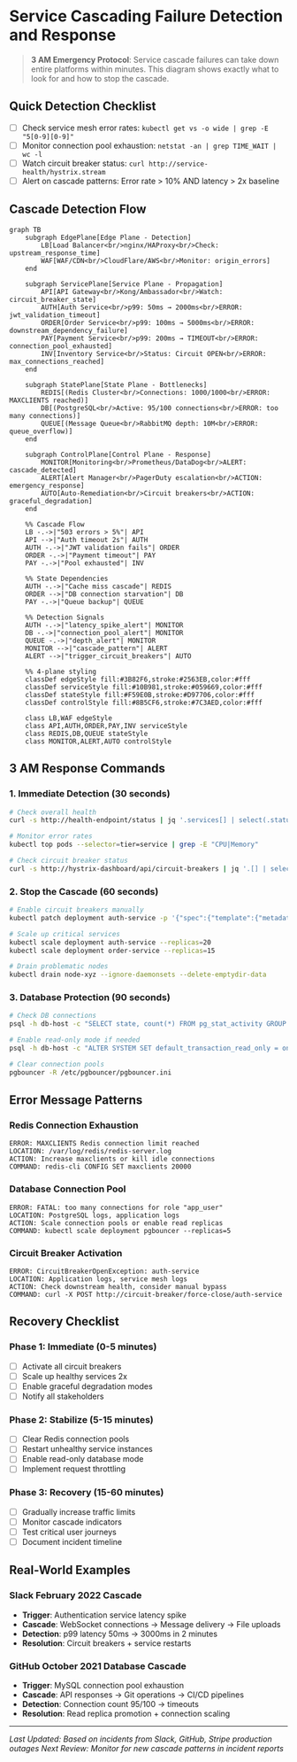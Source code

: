 # Service Cascading Failure Detection and Response

> **3 AM Emergency Protocol**: Service cascade failures can take down entire platforms within minutes. This diagram shows exactly what to look for and how to stop the cascade.

## Quick Detection Checklist
- [ ] Check service mesh error rates: `kubectl get vs -o wide | grep -E "5[0-9][0-9]"`
- [ ] Monitor connection pool exhaustion: `netstat -an | grep TIME_WAIT | wc -l`
- [ ] Watch circuit breaker status: `curl http://service-health/hystrix.stream`
- [ ] Alert on cascade patterns: Error rate > 10% AND latency > 2x baseline

## Cascade Detection Flow

```mermaid
graph TB
    subgraph EdgePlane[Edge Plane - Detection]
        LB[Load Balancer<br/>nginx/HAProxy<br/>Check: upstream_response_time]
        WAF[WAF/CDN<br/>CloudFlare/AWS<br/>Monitor: origin_errors]
    end

    subgraph ServicePlane[Service Plane - Propagation]
        API[API Gateway<br/>Kong/Ambassador<br/>Watch: circuit_breaker_state]
        AUTH[Auth Service<br/>p99: 50ms → 2000ms<br/>ERROR: jwt_validation_timeout]
        ORDER[Order Service<br/>p99: 100ms → 5000ms<br/>ERROR: downstream_dependency_failure]
        PAY[Payment Service<br/>p99: 200ms → TIMEOUT<br/>ERROR: connection_pool_exhausted]
        INV[Inventory Service<br/>Status: Circuit OPEN<br/>ERROR: max_connections_reached]
    end

    subgraph StatePlane[State Plane - Bottlenecks]
        REDIS[(Redis Cluster<br/>Connections: 1000/1000<br/>ERROR: MAXCLIENTS reached)]
        DB[(PostgreSQL<br/>Active: 95/100 connections<br/>ERROR: too many connections)]
        QUEUE[(Message Queue<br/>RabbitMQ depth: 10M<br/>ERROR: queue_overflow)]
    end

    subgraph ControlPlane[Control Plane - Response]
        MONITOR[Monitoring<br/>Prometheus/DataDog<br/>ALERT: cascade_detected]
        ALERT[Alert Manager<br/>PagerDuty escalation<br/>ACTION: emergency_response]
        AUTO[Auto-Remediation<br/>Circuit breakers<br/>ACTION: graceful_degradation]
    end

    %% Cascade Flow
    LB -.->|"503 errors > 5%"| API
    API -->|"Auth timeout 2s"| AUTH
    AUTH -.->|"JWT validation fails"| ORDER
    ORDER -.->|"Payment timeout"| PAY
    PAY -.->|"Pool exhausted"| INV

    %% State Dependencies
    AUTH -.->|"Cache miss cascade"| REDIS
    ORDER -->|"DB connection starvation"| DB
    PAY -.->|"Queue backup"| QUEUE

    %% Detection Signals
    AUTH -.->|"latency_spike_alert"| MONITOR
    DB -.->|"connection_pool_alert"| MONITOR
    QUEUE -.->|"depth_alert"| MONITOR
    MONITOR -->|"cascade_pattern"| ALERT
    ALERT -->|"trigger_circuit_breakers"| AUTO

    %% 4-plane styling
    classDef edgeStyle fill:#3B82F6,stroke:#2563EB,color:#fff
    classDef serviceStyle fill:#10B981,stroke:#059669,color:#fff
    classDef stateStyle fill:#F59E0B,stroke:#D97706,color:#fff
    classDef controlStyle fill:#8B5CF6,stroke:#7C3AED,color:#fff

    class LB,WAF edgeStyle
    class API,AUTH,ORDER,PAY,INV serviceStyle
    class REDIS,DB,QUEUE stateStyle
    class MONITOR,ALERT,AUTO controlStyle
```

## 3 AM Response Commands

### 1. Immediate Detection (30 seconds)
```bash
# Check overall health
curl -s http://health-endpoint/status | jq '.services[] | select(.status != "healthy")'

# Monitor error rates
kubectl top pods --selector=tier=service | grep -E "CPU|Memory"

# Check circuit breaker status
curl -s http://hystrix-dashboard/api/circuit-breakers | jq '.[] | select(.state != "CLOSED")'
```

### 2. Stop the Cascade (60 seconds)
```bash
# Enable circuit breakers manually
kubectl patch deployment auth-service -p '{"spec":{"template":{"metadata":{"annotations":{"circuit-breaker":"OPEN"}}}}}'

# Scale up critical services
kubectl scale deployment auth-service --replicas=20
kubectl scale deployment order-service --replicas=15

# Drain problematic nodes
kubectl drain node-xyz --ignore-daemonsets --delete-emptydir-data
```

### 3. Database Protection (90 seconds)
```bash
# Check DB connections
psql -h db-host -c "SELECT state, count(*) FROM pg_stat_activity GROUP BY state;"

# Enable read-only mode if needed
psql -h db-host -c "ALTER SYSTEM SET default_transaction_read_only = on; SELECT pg_reload_conf();"

# Clear connection pools
pgbouncer -R /etc/pgbouncer/pgbouncer.ini
```

## Error Message Patterns

### Redis Connection Exhaustion
```
ERROR: MAXCLIENTS Redis connection limit reached
LOCATION: /var/log/redis/redis-server.log
ACTION: Increase maxclients or kill idle connections
COMMAND: redis-cli CONFIG SET maxclients 20000
```

### Database Connection Pool
```
ERROR: FATAL: too many connections for role "app_user"
LOCATION: PostgreSQL logs, application logs
ACTION: Scale connection pools or enable read replicas
COMMAND: kubectl scale deployment pgbouncer --replicas=5
```

### Circuit Breaker Activation
```
ERROR: CircuitBreakerOpenException: auth-service
LOCATION: Application logs, service mesh logs
ACTION: Check downstream health, consider manual bypass
COMMAND: curl -X POST http://circuit-breaker/force-close/auth-service
```

## Recovery Checklist

### Phase 1: Immediate (0-5 minutes)
- [ ] Activate all circuit breakers
- [ ] Scale up healthy services 2x
- [ ] Enable graceful degradation modes
- [ ] Notify all stakeholders

### Phase 2: Stabilize (5-15 minutes)
- [ ] Clear Redis connection pools
- [ ] Restart unhealthy service instances
- [ ] Enable read-only database mode
- [ ] Implement request throttling

### Phase 3: Recovery (15-60 minutes)
- [ ] Gradually increase traffic limits
- [ ] Monitor cascade indicators
- [ ] Test critical user journeys
- [ ] Document incident timeline

## Real-World Examples

### Slack February 2022 Cascade
- **Trigger**: Authentication service latency spike
- **Cascade**: WebSocket connections → Message delivery → File uploads
- **Detection**: p99 latency 50ms → 3000ms in 2 minutes
- **Resolution**: Circuit breakers + service restarts

### GitHub October 2021 Database Cascade
- **Trigger**: MySQL connection pool exhaustion
- **Cascade**: API responses → Git operations → CI/CD pipelines
- **Detection**: Connection count 95/100 → timeouts
- **Resolution**: Read replica promotion + connection scaling

---
*Last Updated: Based on incidents from Slack, GitHub, Stripe production outages*
*Next Review: Monitor for new cascade patterns in incident reports*